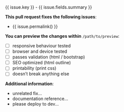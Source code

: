 {{ issue.key }} - {{ issue.fields.summary }}

**This pull request fixes the following issues**:

- {{ issue.permalink() }}

**You can preview the changes within** `/path/to/preview`:

- [ ] responsive behaviour tested
- [ ] browser and device tested
- [ ] passes validation (html / bootstrap)
- [ ] SEO optimized (html outline)
- [ ] printability (print css)
- [ ] doesn’t break anything else

**Additional information**:

- unrelated fix...
- documentation reference...
- please deploy to dev...

